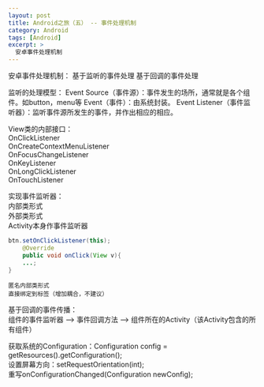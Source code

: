 ```yaml
---
layout: post
title: Android之旅（五） -- 事件处理机制
category: Android
tags: [Android]
excerpt: >
  安卓事件处理机制                      
---
```


安卓事件处理机制：
	基于监听的事件处理
	基于回调的事件处理

监听的处理模型：
	Event Source（事件源）：事件发生的场所，通常就是各个组件。如button，menu等
	Event（事件）：由系统封装。
	Event Listener（事件监听器）：监听事件源所发生的事件，并作出相应的相应。
	
View类的内部接口：  
	OnClickListener  
	OnCreateContextMenuListener  
	OnFocusChangeListener  
	OnKeyListener  
	OnLongClickListener  
	OnTouchListener  
	
实现事件监听器：  
	内部类形式  
	外部类形式  
	Activity本身作事件监听器  
	
```java
btn.setOnClickListener(this);  
	@Override  
	public void onClick(View v){  
	...;  
}  
```  

	匿名内部类形式  
	直接绑定到标签（增加耦合，不建议）  
  
基于回调的事件传播：  
	组件的事件监听器 --> 事件回调方法 --> 组件所在的Activity（该Activity包含的所有组件）  
	
获取系统的Configuration：Configuration config = getResources().getConfiguration();  
设置屏幕方向：setRequestOrientation(int);  
重写onConfigurationChanged(Configuration newConfig);  
